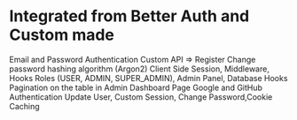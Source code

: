 # Integrated from Better Auth and Custom made

Email and Password Authentication
Custom API => Register
Change password hashing algorithm (Argon2)
Client Side Session, Middleware, Hooks
Roles (USER, ADMIN, SUPER_ADMIN), Admin Panel, Database Hooks
Pagination on the table in Admin Dashboard Page
Google and GitHub Authentication
Update User, Custom Session, Change Password,Cookie Caching
